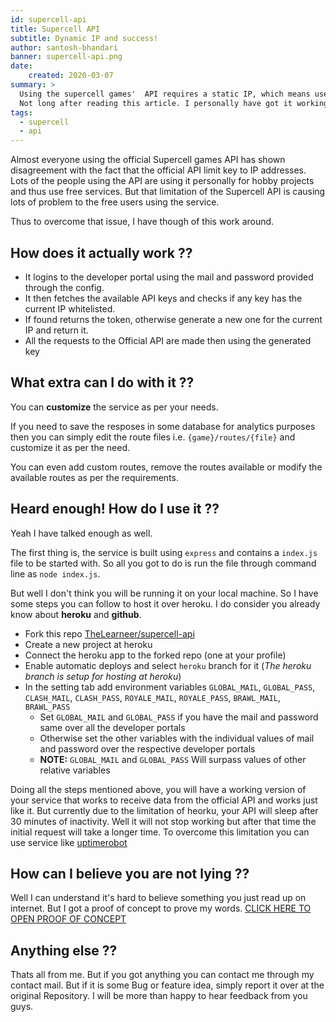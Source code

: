 ```yaml
---
id: supercell-api
title: Supercell API
subtitle: Dynamic IP and success!
author: santosh-bhandari
banner: supercell-api.png
date:
    created: 2020-03-07
summary: >
  Using the supercell games'  API requires a static IP, which means users doing hobby projects will not be able to use them.
  Not long after reading this article. I personally have got it working and so will you.
tags:
  - supercell
  - api
---
```


Almost everyone using the official Supercell games API has shown disagreement with the fact that the official API limit key to IP addresses.
Lots of the people using the API are using it personally for hobby projects and thus use free services. But that limitation of the Supercell API is causing lots of problem to the free users using the service.

Thus to overcome that issue, I have though of this work around.

## How does it actually work ??
- It logins to the developer portal using the mail and password provided through the config.
- It then fetches the available API keys and checks if any key has the current IP whitelisted.
- If found returns the token, otherwise generate a new one for the current IP and return it.
- All the requests to the Official API are made then using the generated key

## What extra can I do with it ??
You can **customize** the service as per your needs.

If you need to save the resposes in some database for analytics purposes then you can simply edit the route files i.e. `{game}/routes/{file}` and customize it as per the need.

You can even add custom routes, remove the routes available or modify the available routes as per the requirements.

## Heard enough! How do I use it ??
Yeah I have talked enough as well.

The first thing is, the service is built using `express` and contains a `index.js` file to be started with. So all you got to do is run the file through command line as `node index.js`.

But well I don't think you will be running it on your local machine. So I have some steps you can follow to host it over heroku. I do consider you already know about **heroku** and **github**.
- Fork this repo <a href="https://github.com/TheLearneer/supercell-api" target="_blank">TheLearneer/supercell-api</a>
- Create a new project at heroku
- Connect the heroku app to the forked repo (one at your profile)
- Enable automatic deploys and select `heroku` branch for it (_The heroku branch is setup for hosting at heroku_)
- In the setting tab add environment variables `GLOBAL_MAIL`, `GLOBAL_PASS`, `CLASH_MAIL`, `CLASH_PASS`, `ROYALE_MAIL`, `ROYALE_PASS`, `BRAWL_MAIL`, `BRAWL_PASS`
  - Set `GLOBAL_MAIL` and `GLOBAL_PASS` if you have the mail and password same over all the developer portals
  - Otherwise set the other variables with the individual values of mail and password over the respective developer portals
  - **NOTE:** `GLOBAL_MAIL` and `GLOBAL_PASS` Will surpass values of other relative variables

Doing all the steps mentioned above, you will have a working version of your service that works to receive data from the official API and works just like it. But currently due to the limitation of heorku, your API will sleep after 30 minutes of inactivity. Well it will not stop working but after that time the initial request will take a longer time.
To overcome this limitation you can use service like <a href="https://uptimerobot.com" target="_blank">uptimerobot</a>

## How can I believe you are not lying ??
Well I can understand it's hard to believe something you just read up on internet. But I got a proof of concept to prove my words.
<a href="https://statscell.herokuapp.com" target="_blank">CLICK HERE TO OPEN PROOF OF CONCEPT</a>

## Anything else ??
Thats all from me. But if you got anything you can contact me through my contact mail. But if it is some Bug or feature idea, simply report it over at the original Repository. I will be more than happy to hear feedback from you guys.
